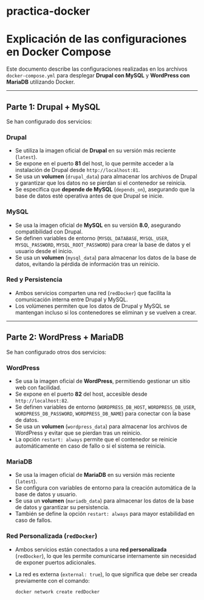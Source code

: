 # practica-docker

# Explicación de las configuraciones en Docker Compose

Este documento describe las configuraciones realizadas en los archivos `docker-compose.yml` para desplegar **Drupal con MySQL** y **WordPress con MariaDB** utilizando Docker.

---

## Parte 1: Drupal + MySQL  

Se han configurado dos servicios:  

### **Drupal**
- Se utiliza la imagen oficial de **Drupal** en su versión más reciente (`latest`).  
- Se expone en el puerto **81** del host, lo que permite acceder a la instalación de Drupal desde `http://localhost:81`.  
- Se usa un **volumen** (`drupal_data`) para almacenar los archivos de Drupal y garantizar que los datos no se pierdan si el contenedor se reinicia.  
- Se especifica que **depende de MySQL** (`depends_on`), asegurando que la base de datos esté operativa antes de que Drupal se inicie.  

###  **MySQL**
- Se usa la imagen oficial de **MySQL** en su versión **8.0**, asegurando compatibilidad con Drupal.  
- Se definen variables de entorno (`MYSQL_DATABASE`, `MYSQL_USER`, `MYSQL_PASSWORD`, `MYSQL_ROOT_PASSWORD`) para crear la base de datos y el usuario desde el inicio.  
- Se usa un **volumen** (`mysql_data`) para almacenar los datos de la base de datos, evitando la pérdida de información tras un reinicio.  

### **Red y Persistencia**
- Ambos servicios comparten una red (`redDocker`) que facilita la comunicación interna entre Drupal y MySQL.  
- Los volúmenes permiten que los datos de Drupal y MySQL se mantengan incluso si los contenedores se eliminan y se vuelven a crear.  

---

## Parte 2: WordPress + MariaDB  

Se han configurado otros dos servicios:

### **WordPress**
- Se usa la imagen oficial de **WordPress**, permitiendo gestionar un sitio web con facilidad.  
- Se expone en el puerto **82** del host, accesible desde `http://localhost:82`.  
- Se definen variables de entorno (`WORDPRESS_DB_HOST`, `WORDPRESS_DB_USER`, `WORDPRESS_DB_PASSWORD`, `WORDPRESS_DB_NAME`) para conectar con la base de datos.  
- Se usa un **volumen** (`wordpress_data`) para almacenar los archivos de WordPress y evitar que se pierdan tras un reinicio.  
- La opción `restart: always` permite que el contenedor se reinicie automáticamente en caso de fallo o si el sistema se reinicia.  

### **MariaDB**
- Se usa la imagen oficial de **MariaDB** en su versión más reciente (`latest`).  
- Se configura con variables de entorno para la creación automática de la base de datos y usuario.  
- Se usa un **volumen** (`mariadb_data`) para almacenar los datos de la base de datos y garantizar su persistencia.  
- También se define la opción `restart: always` para mayor estabilidad en caso de fallos.  

### **Red Personalizada (`redDocker`)**
- Ambos servicios están conectados a una **red personalizada** (`redDocker`), lo que les permite comunicarse internamente sin necesidad de exponer puertos adicionales.  
- La red es externa (`external: true`), lo que significa que debe ser creada previamente con el comando:  

  ```sh
  docker network create redDocker
